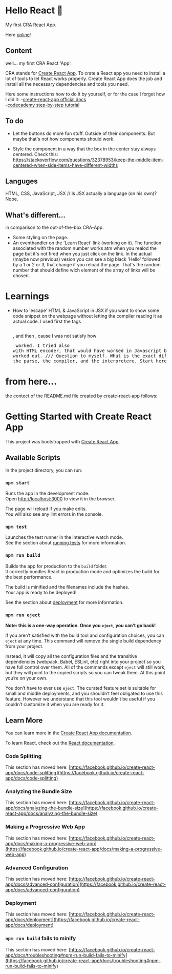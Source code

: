 # Hello React 🙌

My first CRA React App.

Here [online](https://hello-react552020.netlify.app/)!

## Content

well... my first CRA React 'App'.

CRA stands for [Create React App](https://create-react-app.dev/). To crate a React app you need to install a lot of tools to let React works properly. Create React App does the job and install all the necessary dependencies and tools you need.

Here some instructions how to do it by yourself, or for the case I forgot how I did it: -[create-react-app official docs](https://create-react-app.dev/docs/getting-started/)  
-[codecademy step-by-step tutorial](https://www.codecademy.com/articles/how-to-create-a-react-app)

## To do

- Let the buttons do more fun stuff. Outside of their components. But maybe that's not how components should work.

- Style the component in a way that the box in the center stay always centered. Check this: https://stackoverflow.com/questions/32378953/keep-the-middle-item-centered-when-side-items-have-different-widths

## Languges

HTML, CSS, JavaScript, JSX // Is JSX actually a language (on his own)? Nope.

## What's different...

in comparison to the out-of-the-box CRA-App.

- Some styling on the page.
- An eventhandler on the 'Learn React' link (working on it). The function associated with the random number works atm when you realod the page but it's not fired when you just click on the link. In the actual (maybe now previous) vesion you can see a big black 'Hello' followed by a 1 or 2 or 3, that change if you reload the page. That's the random number that should define wich element of the array of links will be chosen.

# Learnings

- How to 'escape' HTML & JavaScript in JSX if you want to show some code snippet on the webpage without letting the compiler reading it as actual code. I used first the tags <pre></pre>, and then <code></code>, cause I was not satisfy how <pre> worked. I tried also with HTML encoder, that would have worked in Javascript but it didn't worked out. /// Question to myself. What is the exact difference between the parse, the compiler, and the interpretere. Start here maybe: https://blog.bitsrc.io/how-does-javascript-really-work-part-1-7681dd54a36d.

# from here...

the contect of the README.md file created by create-react-app follows:

# Getting Started with Create React App

This project was bootstrapped with [Create React App](https://github.com/facebook/create-react-app).

## Available Scripts

In the project directory, you can run:

### `npm start`

Runs the app in the development mode.\
Open [http://localhost:3000](http://localhost:3000) to view it in the browser.

The page will reload if you make edits.\
You will also see any lint errors in the console.

### `npm test`

Launches the test runner in the interactive watch mode.\
See the section about [running tests](https://facebook.github.io/create-react-app/docs/running-tests) for more information.

### `npm run build`

Builds the app for production to the `build` folder.\
It correctly bundles React in production mode and optimizes the build for the best performance.

The build is minified and the filenames include the hashes.\
Your app is ready to be deployed!

See the section about [deployment](https://facebook.github.io/create-react-app/docs/deployment) for more information.

### `npm run eject`

**Note: this is a one-way operation. Once you `eject`, you can’t go back!**

If you aren’t satisfied with the build tool and configuration choices, you can `eject` at any time. This command will remove the single build dependency from your project.

Instead, it will copy all the configuration files and the transitive dependencies (webpack, Babel, ESLint, etc) right into your project so you have full control over them. All of the commands except `eject` will still work, but they will point to the copied scripts so you can tweak them. At this point you’re on your own.

You don’t have to ever use `eject`. The curated feature set is suitable for small and middle deployments, and you shouldn’t feel obligated to use this feature. However we understand that this tool wouldn’t be useful if you couldn’t customize it when you are ready for it.

## Learn More

You can learn more in the [Create React App documentation](https://facebook.github.io/create-react-app/docs/getting-started).

To learn React, check out the [React documentation](https://reactjs.org/).

### Code Splitting

This section has moved here: [https://facebook.github.io/create-react-app/docs/code-splitting](https://facebook.github.io/create-react-app/docs/code-splitting)

### Analyzing the Bundle Size

This section has moved here: [https://facebook.github.io/create-react-app/docs/analyzing-the-bundle-size](https://facebook.github.io/create-react-app/docs/analyzing-the-bundle-size)

### Making a Progressive Web App

This section has moved here: [https://facebook.github.io/create-react-app/docs/making-a-progressive-web-app](https://facebook.github.io/create-react-app/docs/making-a-progressive-web-app)

### Advanced Configuration

This section has moved here: [https://facebook.github.io/create-react-app/docs/advanced-configuration](https://facebook.github.io/create-react-app/docs/advanced-configuration)

### Deployment

This section has moved here: [https://facebook.github.io/create-react-app/docs/deployment](https://facebook.github.io/create-react-app/docs/deployment)

### `npm run build` fails to minify

This section has moved here: [https://facebook.github.io/create-react-app/docs/troubleshooting#npm-run-build-fails-to-minify](https://facebook.github.io/create-react-app/docs/troubleshooting#npm-run-build-fails-to-minify)
